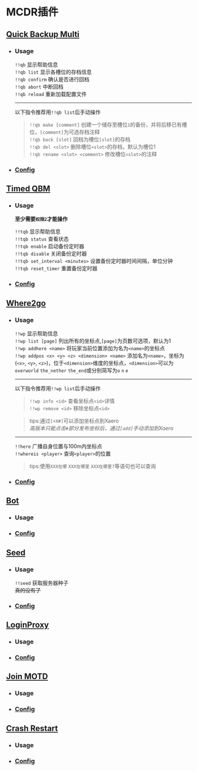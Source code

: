 # MCDR插件
## [Quick Backup Multi](https://mcdreforged.com/zh-CN/plugin/quick_backup_multi "多槽位备份/回档插件")  
- ### Usage
  `!!qb` 显示帮助信息  
  `!!qb list` 显示各槽位的存档信息  
  `!!qb confirm` 确认是否进行回档  
  `!!qb abort` 中断回档  
  `!!qb reload` 重新加载配置文件

  ---
  以下指令推荐用`!!qb list`后手动操作
  > `!!qb make [comment]` 创建一个储存至槽位`1`的备份，并将后移已有槽位，`[comment]`为可选存档注释  
  > `!!qb back [slot]` 回档为槽位`[slot]`的存档  
  > `!!qb del <slot>` 删除槽位`<slot>`的存档，默认为槽位1  
  > `!!qb rename <slot> <comment>` 修改槽位`<slot>`的注释  
  

- ### [Config](https://github.com/KiiiLin/Redstone_Survival_Quarter/blob/main/mcdr_plugin/config/QuickBackupM.json)  

## [Timed QBM](https://mcdreforged.com/zh-CN/plugin/timed_quick_backup_multi "一个QuickBackupM插件的扩展，用于定时触发QBM从而进行自动备份")  
- ### Usage  
  **至少需要`权限2`才能操作**  

  `!!tqb` 显示帮助信息  
  `!!tqb status` 查看状态  
  `!!tqb enable` 启动备份定时器  
  `!!tqb disable` 关闭备份定时器  
  `!!tqb set_interval <minutes>` 设置备份定时器时间间隔，单位分钟  
  `!!tqb reset_timer` 重置备份定时器  

- ### [Config](https://github.com/KiiiLin/Redstone_Survival_Quarter/blob/main/mcdr_plugin/config/timed_quick_backup_multi.json)  

## [Where2go](https://mcdreforged.com/zh-CN/plugin/where2go "一个功能强大的位置插件，包含共享坐标点、查询玩家位置等功能")  
- ### Usage  
  `!!wp` 显示帮助信息  
  `!!wp list [page]` 列出所有的坐标点,`[page]`为页数可选项，默认为1    
  `!!wp addhere <name>` 将玩家当前位置添加为名为`<name>`的坐标点  
  `!!wp addpos <x> <y> <z> <dimension> <name>` 添加名为`<name>`，坐标为(`<x>`, `<y>`, `<z>`)，位于`<dimension>`维度的坐标点，`<dimension>`可以为`overworld` `the_nether` `the_end`或分别简写为`o` `n` `e`  

  ---
  以下指令推荐用`!!wp list`后手动操作  
  >`!!wp info <id>` 查看坐标点`<id>`详情  
  >`!!wp remove <id>` 移除坐标点`<id>`  

  >tips:通过`[+X#]`可以添加坐标点到Xaero  
  >*高版本只能点击`#`部分发布坐标后，通过`[add]`手动添加到Xaero*  

  ---
  `!!here` 广播自身位置与100m内坐标点  
  `!!whereis <player>` 查询`<player>`的位置  
  >tips:使用`XXX在哪` `XXX在哪里` `XXX在哪里?`等语句也可以查询
- ### [Config](https://github.com/KiiiLin/Redstone_Survival_Quarter/blob/main/mcdr_plugin/config/where2go/config.json)  

## [Bot](https://mcdreforged.com/zh-CN/plugin/bot "最好用的地毯模组假人管理器！")  
- ### Usage  
- ### [Config](https://github.com/KiiiLin/Redstone_Survival_Quarter/blob/main/mcdr_plugin/config/bot/config.json)  

## [Seed](https://mcdreforged.com/zh-CN/plugin/seed "在没有op权限的情况下获取种子")  
- ### Usage  
  `!!seed` 获取服务器种子  
  ~~真的没有了~~  

- ### [Config](https://github.com/KiiiLin/Redstone_Survival_Quarter/blob/main/mcdr_plugin/config/seed/config.json)  

## [LoginProxy](https://mcdreforged.com/zh-CN/plugin/loginproxy "Minecraft 服务器登录代理兼白名单插件")  
- ### Usage  
- ### [Config](https://github.com/KiiiLin/Redstone_Survival_Quarter/blob/main/mcdr_plugin/config/loginproxy/config.json)  

## [Join MOTD](https://mcdreforged.com/zh-CN/plugin/join_motd "当玩家加入游戏时向其发送欢迎信息")  
- ### Usage  
- ### [Config](https://github.com/KiiiLin/Redstone_Survival_Quarter/blob/main/mcdr_plugin/config/joinMOTD.json)  

## [Crash Restart](https://mcdreforged.com/zh-CN/plugin/crash_restart "在服务端崩溃后自动重启服务器的插件")  
- ### Usage  
- ### [Config](https://github.com/KiiiLin/Redstone_Survival_Quarter/blob/main/mcdr_plugin/config/CrashRestart.json)  

